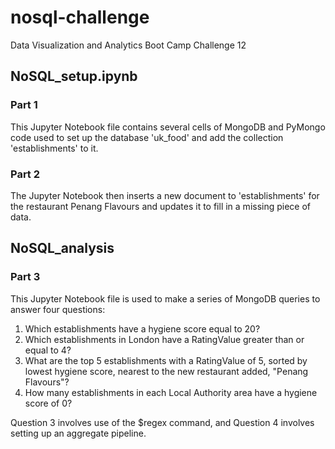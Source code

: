 # nosql-challenge
Data Visualization and Analytics Boot Camp Challenge 12

## NoSQL_setup.ipynb

### Part 1
This Jupyter Notebook file contains several cells of MongoDB and PyMongo code used to set up the database 'uk_food' and add the collection 'establishments' to it.

### Part 2
The Jupyter Notebook then inserts a new document to 'establishments' for the restaurant Penang Flavours and updates it to fill in a missing piece of data.

## NoSQL_analysis

### Part 3
This Jupyter Notebook file is used to make a series of MongoDB queries to answer four questions:
1. Which establishments have a hygiene score equal to 20?
2. Which establishments in London have a RatingValue greater than or equal to 4?
3. What are the top 5 establishments with a RatingValue of 5, sorted by lowest hygiene score, nearest to the new restaurant added, "Penang Flavours"?
4. How many establishments in each Local Authority area have a hygiene score of 0?

Question 3 involves use of the $regex command, and Question 4 involves setting up an aggregate pipeline.